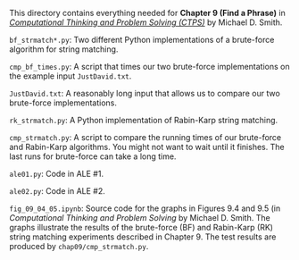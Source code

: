 This directory contains everything needed for
**Chapter 9 (Find a Phrase)** in
[*Computational Thinking and Problem Solving (CTPS)*](https://profsmith89.github.io/ctps/ctps.html)
by Michael D. Smith.

`bf_strmatch*.py`: Two different Python implementations of a brute-force
algorithm for string matching.

`cmp_bf_times.py`: A script that times our two brute-force implementations on
the example input `JustDavid.txt`.

`JustDavid.txt`: A reasonably long input that allows us to compare our
two brute-force implementations.

`rk_strmatch.py`: A Python implementation of Rabin-Karp string matching.

`cmp_strmatch.py`: A script to compare the running times of our brute-force and
Rabin-Karp algorithms.  You might not want to wait until it finishes. The last
runs for brute-force can take a long time.

`ale01.py`: Code in ALE \#1.

`ale02.py`: Code in ALE \#2.

`fig_09_04_05.ipynb`: Source code for the graphs in Figures 9.4 and 9.5 (in
_Computational Thinking and Problem Solving_ by Michael D. Smith. The
graphs illustrate the results of the brute-force (BF) and Rabin-Karp (RK) string
matching experiments described in Chapter 9. The test results are produced by
`chap09/cmp_strmatch.py`.
